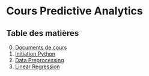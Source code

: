 # Cours Predictive Analytics

## Table des matières

0. [Documents de cours](/000-%5BTP%20Machine%20Learning%20COURS%5D)
1. [Initiation Python](/001-%5BTP%20Machine%20Learning%20Initiation_Python%5D)
2. [Data Preprocessing](/002-%5BTP%20Machine%20Learning%20Data_Preprocessing%5D)
3. [Linear Regression](/003-%5BTP%20Machine%20Learning%20Regression_lineaire%5D)